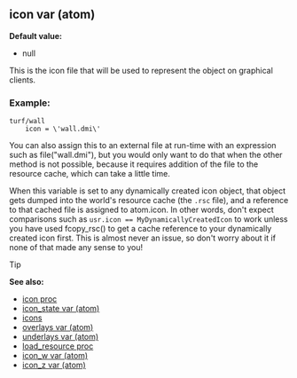## icon var (atom)

**Default value:**
+   null


This is the icon file that will be used to represent the object
on graphical clients.
### Example:

``` dm
turf/wall
 	icon = \'wall.dmi\' 
```
 

You can
also assign this to an external file at run-time with an expression such
as file(\"wall.dmi\"), but you would only want to do that when the other
method is not possible, because it requires addition of the file to the
resource cache, which can take a little time. 

When this
variable is set to any dynamically created icon object, that object gets
dumped into the world\'s resource cache (the `.rsc` file), and a
reference to that cached file is assigned to atom.icon. In other words,
don\'t expect comparisons such as `usr.icon == MyDynamicallyCreatedIcon`
to work unless you have used fcopy_rsc() to get a cache reference to
your dynamically created icon first. This is almost never an issue, so
don\'t worry about it if none of that made any sense to you!

> [!TIP] 
> **See also:**
> +   [icon proc](/ref/proc/icon.md) 
> +   [icon_state var (atom)](/ref/atom/var/icon_state.md) 
> +   [icons](/ref/DM/icon.md) 
> +   [overlays var (atom)](/ref/atom/var/overlays.md) 
> +   [underlays var (atom)](/ref/atom/var/underlays.md) 
> +   [load_resource proc](/ref/proc/load_resource.md) 
> +   [icon_w var (atom)](/ref/atom/var/icon_w.md) 
> +   [icon_z var (atom)](/ref/atom/var/icon_z.md) <!-- -->